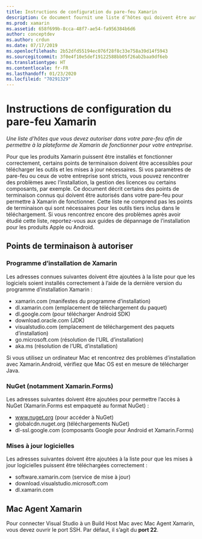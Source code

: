 ```yaml
---
title: Instructions de configuration du pare-feu Xamarin
description: Ce document fournit une liste d’hôtes qui doivent être autorisés dans votre pare-feu pour permettre à Xamarin de fonctionner dans un environnement d’entreprise.
ms.prod: xamarin
ms.assetid: 658f699b-8cca-48f7-ae54-fa956384b6d6
author: conceptdev
ms.author: crdun
ms.date: 07/17/2019
ms.openlocfilehash: 2b52dfd55194ec076f28f8c33e758a39d14f5943
ms.sourcegitcommit: 3f0e4f10e5def19122588bb05f26ab2baa9df6eb
ms.translationtype: HT
ms.contentlocale: fr-FR
ms.lasthandoff: 01/23/2020
ms.locfileid: "70291329"
---
```

# <a name="xamarin-firewall-configuration-instructions"></a>Instructions de configuration du pare-feu Xamarin

_Une liste d’hôtes que vous devez autoriser dans votre pare-feu afin de permettre à la plateforme de Xamarin de fonctionner pour votre entreprise._

Pour que les produits Xamarin puissent être installés et fonctionner correctement, certains points de terminaison doivent être accessibles pour télécharger les outils et les mises à jour nécessaires. Si vos paramètres de pare-feu ou ceux de votre entreprise sont stricts, vous pouvez rencontrer des problèmes avec l’installation, la gestion des licences ou certains composants, par exemple. Ce document décrit certains des points de terminaison connus qui doivent être autorisés dans votre pare-feu pour permettre à Xamarin de fonctionner. Cette liste ne comprend pas les points de terminaison qui sont nécessaires pour les outils tiers inclus dans le téléchargement. Si vous rencontrez encore des problèmes après avoir étudié cette liste, reportez-vous aux guides de dépannage de l’installation pour les produits Apple ou Android.

## <a name="endpoints-to-allow"></a>Points de terminaison à autoriser

### <a name="xamarin-installer"></a>Programme d’installation de Xamarin

Les adresses connues suivantes doivent être ajoutées à la liste pour que les logiciels soient installés correctement à l’aide de la dernière version du programme d’installation Xamarin :

- xamarin.com (manifestes du programme d’installation)
- dl.xamarin.com (emplacement de téléchargement du paquet)
- dl.google.com (pour télécharger Android SDK)
- download.oracle.com (JDK)
- visualstudio.com (emplacement de téléchargement des paquets d’installation)
- go.microsoft.com (résolution de l’URL d’installation)
- aka.ms (résolution de l’URL d’installation)

Si vous utilisez un ordinateur Mac et rencontrez des problèmes d’installation avec Xamarin.Android, vérifiez que Mac OS est en mesure de télécharger Java.

### <a name="nuget-including-xamarinforms"></a>NuGet (notamment Xamarin.Forms)

Les adresses suivantes doivent être ajoutées pour permettre l’accès à NuGet (Xamarin.Forms est empaqueté au format NuGet) :

- www.nuget.org (pour accéder à NuGet)
- globalcdn.nuget.org (téléchargements NuGet)
- dl-ssl.google.com (composants Google pour Android et Xamarin.Forms)

### <a name="software-updates"></a>Mises à jour logicielles

Les adresses suivantes doivent être ajoutées à la liste pour que les mises à jour logicielles puissent être téléchargées correctement :

- software.xamarin.com (service de mise à jour)
- download.visualstudio.microsoft.com
- dl.xamarin.com

## <a name="xamarin-mac-agent"></a>Mac Agent Xamarin

Pour connecter Visual Studio à un Build Host Mac avec Mac Agent Xamarin, vous devez ouvrir le port SSH. Par défaut, il s’agit du **port 22**.
